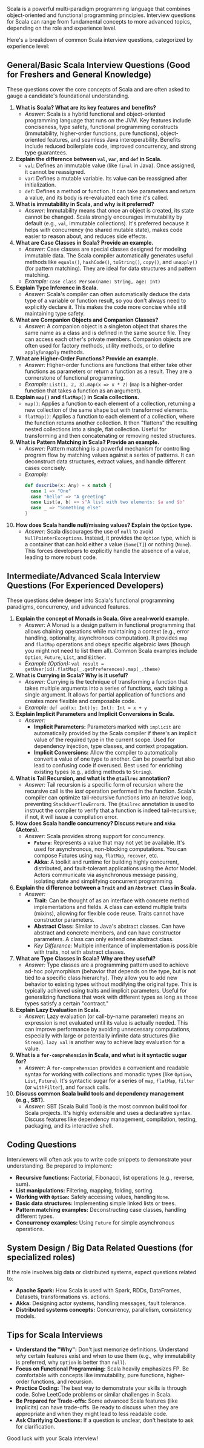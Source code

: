 Scala is a powerful multi-paradigm programming language that combines object-oriented and functional programming principles. Interview questions for Scala can range from fundamental concepts to more advanced topics, depending on the role and experience level.

Here's a breakdown of common Scala interview questions, categorized by experience level:

## General/Basic Scala Interview Questions (Good for Freshers and General Knowledge)

These questions cover the core concepts of Scala and are often asked to gauge a candidate's foundational understanding.

1.  **What is Scala? What are its key features and benefits?**
      * *Answer:* Scala is a hybrid functional and object-oriented programming language that runs on the JVM. Key features include conciseness, type safety, functional programming constructs (immutability, higher-order functions, pure functions), object-oriented features, and seamless Java interoperability. Benefits include reduced boilerplate code, improved concurrency, and strong type guarantees.
2.  **Explain the difference between `val`, `var`, and `def` in Scala.**
      * `val`: Defines an immutable value (like `final` in Java). Once assigned, it cannot be reassigned.
      * `var`: Defines a mutable variable. Its value can be reassigned after initialization.
      * `def`: Defines a method or function. It can take parameters and return a value, and its body is re-evaluated each time it's called.
3.  **What is immutability in Scala, and why is it preferred?**
      * *Answer:* Immutability means that once an object is created, its state cannot be changed. Scala strongly encourages immutability by default (e.g., `val`, immutable collections). It's preferred because it helps with concurrency (no shared mutable state), makes code easier to reason about, and reduces side effects.
4.  **What are Case Classes in Scala? Provide an example.**
      * *Answer:* Case classes are special classes designed for modeling immutable data. The Scala compiler automatically generates useful methods like `equals()`, `hashCode()`, `toString()`, `copy()`, and `unapply()` (for pattern matching). They are ideal for data structures and pattern matching.
      * *Example:* `case class Person(name: String, age: Int)`
5.  **Explain Type Inference in Scala.**
      * *Answer:* Scala's compiler can often automatically deduce the data type of a variable or function result, so you don't always need to explicitly declare it. This makes the code more concise while still maintaining type safety.
6.  **What are Companion Objects and Companion Classes?**
      * *Answer:* A companion object is a singleton object that shares the same name as a class and is defined in the same source file. They can access each other's private members. Companion objects are often used for factory methods, utility methods, or to define `apply`/`unapply` methods.
7.  **What are Higher-Order Functions? Provide an example.**
      * *Answer:* Higher-order functions are functions that either take other functions as parameters or return a function as a result. They are a cornerstone of functional programming.
      * *Example:* `List(1, 2, 3).map(x => x * 2)` (`map` is a higher-order function that takes a function as an argument).
8.  **Explain `map()` and `flatMap()` in Scala collections.**
      * `map()`: Applies a function to each element of a collection, returning a new collection of the same shape but with transformed elements.
      * `flatMap()`: Applies a function to each element of a collection, where the function returns another collection. It then "flattens" the resulting nested collections into a single, flat collection. Useful for transforming and then concatenating or removing nested structures.
9.  **What is Pattern Matching in Scala? Provide an example.**
      * *Answer:* Pattern matching is a powerful mechanism for controlling program flow by matching values against a series of patterns. It can deconstruct data structures, extract values, and handle different cases concisely.
      * *Example:*
        ```scala
        def describe(x: Any) = x match {
          case 1 => "One"
          case "hello" => "A greeting"
          case List(a, b) => s"A list with two elements: $a and $b"
          case _ => "Something else"
        }
        ```
10. **How does Scala handle null/missing values? Explain the `Option` type.**
      * *Answer:* Scala discourages the use of `null` to avoid `NullPointerExceptions`. Instead, it provides the `Option` type, which is a container that can hold either a value (`Some[T]`) or nothing (`None`). This forces developers to explicitly handle the absence of a value, leading to more robust code.

## Intermediate/Advanced Scala Interview Questions (For Experienced Developers)

These questions delve deeper into Scala's functional programming paradigms, concurrency, and advanced features.

1.  **Explain the concept of Monads in Scala. Give a real-world example.**
      * *Answer:* A Monad is a design pattern in functional programming that allows chaining operations while maintaining a context (e.g., error handling, optionality, asynchronous computation). It provides `map` and `flatMap` operations and obeys specific algebraic laws (though you might not need to list them all). Common Scala examples include `Option`, `Future`, `List`, and `Either`.
      * *Example (Option):* `val result = getUser(id).flatMap(_.getPreferences).map(_.theme)`
2.  **What is Currying in Scala? Why is it useful?**
      * *Answer:* Currying is the technique of transforming a function that takes multiple arguments into a series of functions, each taking a single argument. It allows for partial application of functions and creates more flexible and composable code.
      * *Example:* `def add(x: Int)(y: Int): Int = x + y`
3.  **Explain Implicit Parameters and Implicit Conversions in Scala.**
      * *Answer:*
          * **Implicit Parameters:** Parameters marked with `implicit` are automatically provided by the Scala compiler if there's an implicit value of the required type in the current scope. Used for dependency injection, type classes, and context propagation.
          * **Implicit Conversions:** Allow the compiler to automatically convert a value of one type to another. Can be powerful but also lead to confusing code if overused. Best used for enriching existing types (e.g., adding methods to `String`).
4.  **What is Tail Recursion, and what is the `@tailrec` annotation?**
      * *Answer:* Tail recursion is a specific form of recursion where the recursive call is the *last* operation performed in the function. Scala's compiler can optimize tail-recursive functions into an iterative loop, preventing `StackOverflowError`s. The `@tailrec` annotation is used to instruct the compiler to verify that a function is indeed tail-recursive; if not, it will issue a compilation error.
5.  **How does Scala handle concurrency? Discuss `Future` and `Akka` (Actors).**
      * *Answer:* Scala provides strong support for concurrency.
          * **`Future`:** Represents a value that may not yet be available. It's used for asynchronous, non-blocking computations. You can compose Futures using `map`, `flatMap`, `recover`, etc.
          * **Akka:** A toolkit and runtime for building highly concurrent, distributed, and fault-tolerant applications using the Actor Model. Actors communicate via asynchronous message passing, isolating state and simplifying concurrent programming.
6.  **Explain the difference between a `Trait` and an `Abstract Class` in Scala.**
      * *Answer:*
          * **Trait:** Can be thought of as an interface with concrete method implementations and fields. A class can extend multiple traits (mixins), allowing for flexible code reuse. Traits cannot have constructor parameters.
          * **Abstract Class:** Similar to Java's abstract classes. Can have abstract and concrete members, and can have constructor parameters. A class can only extend one abstract class.
          * *Key Difference:* Multiple inheritance of implementation is possible with traits, not with abstract classes.
7.  **What are Type Classes in Scala? Why are they useful?**
      * *Answer:* Type classes are a programming pattern used to achieve ad-hoc polymorphism (behavior that depends on the type, but is not tied to a specific class hierarchy). They allow you to add new behavior to existing types without modifying the original type. This is typically achieved using traits and implicit parameters. Useful for generalizing functions that work with different types as long as those types satisfy a certain "contract."
8.  **Explain Lazy Evaluation in Scala.**
      * *Answer:* Lazy evaluation (or call-by-name parameter) means an expression is not evaluated until its value is actually needed. This can improve performance by avoiding unnecessary computations, especially with large or potentially infinite data structures (like `Stream`). `lazy val` is another way to achieve lazy evaluation for a value.
9.  **What is a `for-comprehension` in Scala, and what is it syntactic sugar for?**
      * *Answer:* A `for-comprehension` provides a convenient and readable syntax for working with collections and monadic types (like `Option`, `List`, `Future`). It's syntactic sugar for a series of `map`, `flatMap`, `filter` (or `withFilter`), and `foreach` calls.
10. **Discuss common Scala build tools and dependency management (e.g., SBT).**
      * *Answer:* SBT (Scala Build Tool) is the most common build tool for Scala projects. It's highly extensible and uses a declarative syntax. Discuss features like dependency management, compilation, testing, packaging, and its interactive shell.

## Coding Questions

Interviewers will often ask you to write code snippets to demonstrate your understanding. Be prepared to implement:

  * **Recursive functions:** Factorial, Fibonacci, list operations (e.g., reverse, sum).
  * **List manipulations:** Filtering, mapping, folding, sorting.
  * **Working with `Option`:** Safely accessing values, handling `None`.
  * **Basic data structures:** Implementing simple linked lists or trees.
  * **Pattern matching examples:** Deconstructing case classes, handling different types.
  * **Concurrency examples:** Using `Future` for simple asynchronous operations.

## System Design / Big Data Related Questions (for specialized roles)

If the role involves big data or distributed systems, expect questions related to:

  * **Apache Spark:** How Scala is used with Spark, RDDs, DataFrames, Datasets, transformations vs. actions.
  * **Akka:** Designing actor systems, handling messages, fault tolerance.
  * **Distributed systems concepts:** Concurrency, parallelism, consistency models.

## Tips for Scala Interviews

  * **Understand the "Why":** Don't just memorize definitions. Understand *why* certain features exist and when to use them (e.g., why immutability is preferred, why `Option` is better than `null`).
  * **Focus on Functional Programming:** Scala heavily emphasizes FP. Be comfortable with concepts like immutability, pure functions, higher-order functions, and recursion.
  * **Practice Coding:** The best way to demonstrate your skills is through code. Solve LeetCode problems or similar challenges in Scala.
  * **Be Prepared for Trade-offs:** Some advanced Scala features (like implicits) can have trade-offs. Be ready to discuss when they are appropriate and when they might lead to less readable code.
  * **Ask Clarifying Questions:** If a question is unclear, don't hesitate to ask for clarification.

Good luck with your Scala interview\!